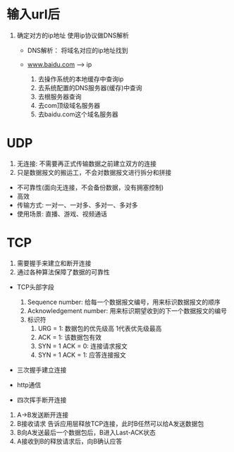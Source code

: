 # 输入url后
1. 确定对方的ip地址 使用ip协议做DNS解析
    - DNS解析：
      将域名对应的ip地址找到


    - www.baidu.com --> ip
        1. 去操作系统的本地缓存中查询ip
        2. 去系统配置的DNS服务器(缓存)中查询
        3. 去根服务器查询
        4. 去com顶级域名服务器
        5. 去baidu.com这个域名服务器 


# UDP
1. 无连接: 不需要再正式传输数据之前建立双方的连接
2. 只是数据报文的搬运工，不会对数据报文进行拆分和拼接

- 不可靠性(面向无连接，不会备份数据，没有拥塞控制)
- 高效
- 传输方式: 一对一、一对多、多对一、多对多
- 使用场景: 直播、游戏、视频通话

# TCP

1. 需要握手来建立和断开连接
2. 通过各种算法保障了数据的可靠性

- TCP头部字段
    1. Sequence number: 给每一个数据报文编号，用来标识数据报文的顺序
    2. Acknowledgement number: 用来标识期望收到的下一个数据报文的编号
    3. 标识符 
        1. URG = 1: 数据包的优先级高 1代表优先级最高
        2. ACK = 1: 该数据包有效 
        3. SYN = 1 ACK = 0: 连接请求报文
        4. SYN = 1 ACK = 1: 应答连接报文

- 三次握手建立连接

- http通信

- 四次挥手断开连接
1. A->B发送断开连接
2. B接收请求 告诉应用层释放TCP连接，此时B任然可以给A发送数据包
3. B向A发送最后一个数据包后，B进入Last-ACK状态
4. A接收到B的释放请求后，向B确认应答


